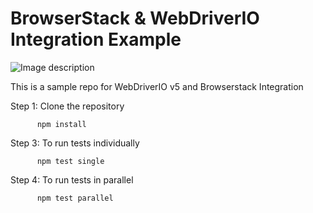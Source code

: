 # BrowserStack & WebDriverIO Integration Example

![Image description](https://miro.medium.com/max/3088/1*T3gkIepw3ylQn9W3xLanaA.png)


This is a sample repo for WebDriverIO v5 and Browserstack Integration

Step 1: Clone the repository

          npm install

Step 3: To run tests individually
    
          npm test single

Step 4: To run tests in parallel
          
          npm test parallel
